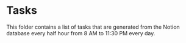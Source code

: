 # Tasks

This folder contains a list of tasks that are generated from the Notion database every half hour from 8 AM to 11:30 PM every day.
